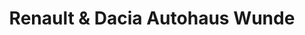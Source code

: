 ---
title: "Renault & Dacia Autohaus Wunde"
url: /coswig-anhalt/renault-und-dacia-autohaus-wunde/
shop: Autohaus
---